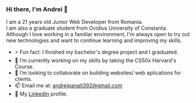 ### Hi there, I'm Andrei 👋

I am a 21 years old Junior Web Developer from Romania.<br>
I am also a graduate student from Ovidius University of Constanta.<br>
Although I love working in a familiar environment, I'm always open to try out new technologies and want to continue learning and improving my skills.<br>

- ⚡ Fun fact: I finished my bachelor's degree project and I graduated.
- 🔭 I’m currently working on my skills by taking the CS50x Harvard's Course.
- 👯 I’m looking to collaborate on building websites/ web aplications for clients.
- 📫 Email me at: andreipanait392@gmail.com
- 🔗 My [LinkedIn](https://www.linkedin.com/in/andrei-p-035336203/) profile.


<!--
**bacovel/bacovel** is a ✨ _special_ ✨ repository because its `README.md` (this file) appears on your GitHub profile.

Here are some ideas to get you started:
- 🌱 I’m currently learning Angular Ionic.

- 🔭 I’m currently working on ...
- 🌱 I’m currently learning ...
- 👯 I’m looking to collaborate on ...
- 🤔 I’m looking for help with ...
- 💬 Ask me about ...
- 📫 How to reach me: ...
- 😄 Pronouns: ...
- ⚡ Fun fact: ...
-->
